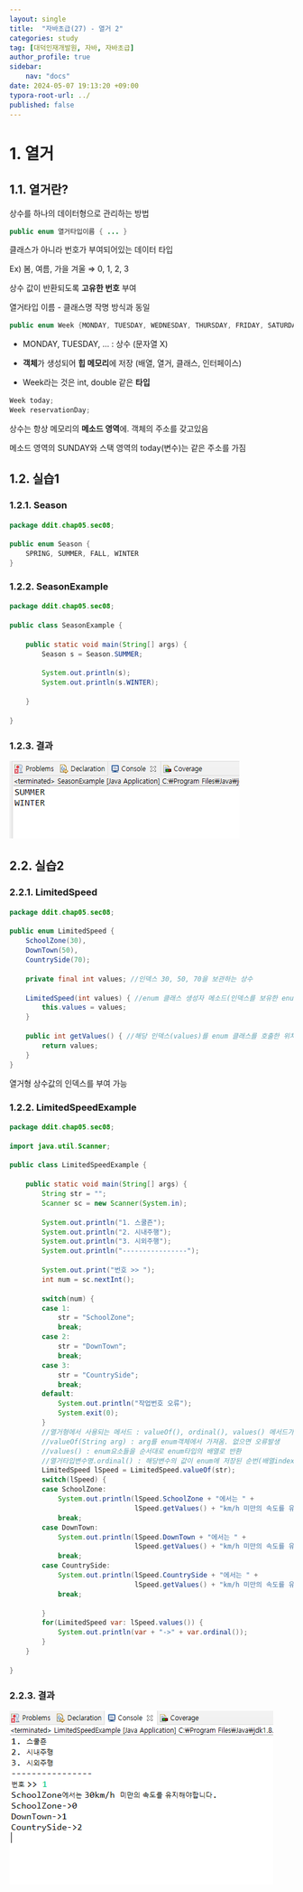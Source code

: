 ```yaml
---
layout: single
title:  "자바초급(27) - 열거 2"
categories: study
tag: [대덕인재개발원, 자바, 자바초급]
author_profile: true
sidebar:
    nav: "docs"
date: 2024-05-07 19:13:20 +09:00
typora-root-url: ../
published: false
---
```




# 1. 열거

## 1.1. 열거란? 

상수를 하나의 데이터형으로 관리하는 방법



```java
public enum 열거타입이름 { ... }
```



클래스가 아니라 번호가 부여되어있는 데이터 타입

Ex) 봄, 여름, 가을 겨울 ⇒ 0, 1, 2, 3

상수 값이 반환되도록 **고유한 번호** 부여

열거타입 이름 - 클래스명 작명 방식과 동일



```java
public enum Week {MONDAY, TUESDAY, WEDNESDAY, THURSDAY, FRIDAY, SATURDAY, SUNDAY}
```

- MONDAY, TUESDAY, ... : 상수 (문자열 X)

- **객체**가 생성되어 **힙 메모리**에 저장 (배열, 열거, 클래스, 인터페이스)

- Week라는 것은 int, double 같은 **타입**

```java
Week today;
Week reservationDay;
```

상수는 항상 메모리의 **메소드 영역**에. 객체의 주소를 갖고있음

메소드 영역의 SUNDAY와 스택 영역의 today(변수)는 같은 주소를 가짐



## 1.2. 실습1

### 1.2.1. Season

```java
package ddit.chap05.sec08;

public enum Season {
	SPRING, SUMMER, FALL, WINTER
}

```

### 1.2.2. SeasonExample

```java
package ddit.chap05.sec08;

public class SeasonExample {

	public static void main(String[] args) {
		Season s = Season.SUMMER;
		
		System.out.println(s);
		System.out.println(s.WINTER);

	}

}

```



### 1.2.3. 결과

![image-20240507190930805](/images/2024-05-07-study-java1-27/image-20240507190930805.png)



## 2.2. 실습2

### 2.2.1. LimitedSpeed

```java
package ddit.chap05.sec08;

public enum LimitedSpeed {
	SchoolZone(30),
	DownTown(50),
	CountrySide(70);
	
	private final int values; //인덱스 30, 50, 70을 보관하는 상수
	
	LimitedSpeed(int values) { //enum 클래스 생성자 메소드(인덱스를 보유한 enum 클래스)
		this.values = values;
	}
	
	public int getValues() { //해당 인덱스(values)를 enum 클래스를 호출한 위치에 반환
		return values;
	}
}


```

열거형 상수값의 인덱스를 부여 가능



### 1.2.2. LimitedSpeedExample

```java
package ddit.chap05.sec08;

import java.util.Scanner;

public class LimitedSpeedExample {

	public static void main(String[] args) {
		String str = "";
		Scanner sc = new Scanner(System.in);
		
		System.out.println("1. 스쿨죤");
		System.out.println("2. 시내주행");
		System.out.println("3. 시외주행");
		System.out.println("----------------");
		
		System.out.print("번호 >> ");
		int num = sc.nextInt();
		
		switch(num) {
		case 1:
			str = "SchoolZone";
			break;
		case 2:
			str = "DownTown";
			break;
		case 3: 
			str = "CountrySide";
			break;
		default:
			System.out.println("작업번호 오류");
			System.exit(0);
		}
		//열거형에서 사용되는 메서드 : valueOf(), ordinal(), values() 메서드가 가장 많이 사용
		//valueOf(String arg) : arg를 enum객체에서 가져옴. 없으면 오류발생
		//values() : enum요소들을 순서대로 enum타입의 배열로 반환
		//열거타입변수명.ordinal() : 해당변수의 값이 enum에 저장된 순번(배열index) 반환 
		LimitedSpeed lSpeed = LimitedSpeed.valueOf(str);
		switch(lSpeed) {
		case SchoolZone:
			System.out.println(lSpeed.SchoolZone + "에서는 " + 
							   lSpeed.getValues() + "km/h 미만의 속도를 유지해야합니다.");
			break;
		case DownTown:
			System.out.println(lSpeed.DownTown + "에서는 " + 
							   lSpeed.getValues() + "km/h 미만의 속도를 유지해야합니다.");
			break;
		case CountrySide:
			System.out.println(lSpeed.CountrySide + "에서는 " + 
							   lSpeed.getValues() + "km/h 미만의 속도를 유지해야합니다.");
			break;
			
		}
		for(LimitedSpeed var: lSpeed.values()) {
			System.out.println(var + "->" + var.ordinal());
		}
	}

}

```



### 2.2.3. 결과

![image-20240507191245915](/images/2024-05-07-study-java1-27/image-20240507191245915.png)

